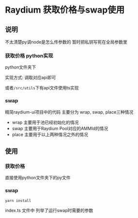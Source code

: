 # Raydium 获取价格与swap使用
## 说明
不太清楚py调node是怎么传参数的 暂时把私钥写死在全局参数里
### 获取价格 python实现
python文件夹下

实现方式: 调取对应api即可

或者```/src/utils```下有api文件使用ts实现
### swap
精简raydium-ui项目中的代码
主要分为 wrap, swap, place三种情况
* wrap 主要用于池已经初始化的情况
* swap 主要用于Raydium Pool对应的AMMId的情况
* place 主要用于以上两种情况之外的情况

## 使用
### 获取价格
直接使用python文件夹下的py文件
### swap
```
yarn install
```
index.ts 文件中 列举了运行swap时需要的参数